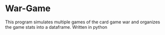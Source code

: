 # War-Game
This program simulates multiple games of the card game war and organizes the game stats into
a dataframe. Written in python
